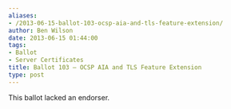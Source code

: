 ```yaml
---
aliases:
- /2013-06-15-ballot-103-ocsp-aia-and-tls-feature-extension/
author: Ben Wilson
date: 2013-06-15 01:44:00
tags:
- Ballot
- Server Certificates
title: Ballot 103 – OCSP AIA and TLS Feature Extension
type: post
---
```


This ballot lacked an endorser.